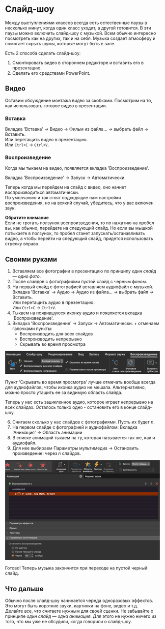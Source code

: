 # Слайд-шоу

Между выступлениями классов всегда есть естественные паузы в несколько минут, когда один класс уходит, а другой готовится. В эти паузы можно включить слайд-шоу с музыкой. Всем обычно интересно посмотреть как на других, так и на себя. Музыка создает атмосферу и помогает скрыть шумы, которые могут быть в зале.

Есть 2 способа сделать слайд-шоу:

1. Смонтировать видео в стороннем редакторе и вставить его в презентацию.
2. Сделать его средствами PowerPoint.

## Видео

Оставим обсуждение монтажа видео за скобками. Посмотрим на то, как использовать готовое видео в презентации.

### Вставка

Вкладка 'Вставка' $\rightarrow$ Видео $\rightarrow$ Фильм из файла... $\rightarrow$ выбрать файл $\rightarrow$ Вставить.  
Или перетащить видео в презентацию.  
Или `Ctrl+C` $\rightarrow$ `Ctrl+V`.

### Воспроизведение

Когда мы тыкаем на видео, появляется вкладка 'Воспроизведение'.

Вкладка 'Воспроизведение' $\rightarrow$ Запуск $\rightarrow$ Автоматически.

Теперь когда мы перейдем на слайд с видео, оно начнет воспроизводиться автоматически.  
По умолчанию и так стоят подходящие нам настройки воспроизведения, но на всякий случай, убедитесь, что у вас включен звук.

**Обратите внимание**  
Если не трогать ползунок воспроизведения, то по нажатию на пробел вы, как обычно, перейдете на следующий слайд. Но если вы мышкой потыкаете в ползунок, то пробел станет запускать/останавливать видео, а чтобы перейти на следующий слайд, придется использовать стрелку вправо.

## Своими руками

1. Вставляем все фотографии в презентацию по принципу _один слайд — одно фото_.
2. После слайдов с фотографиями пустой слайд с черным фоном.
3. На первый слайд с фотографией вставляем аудиофайл с музыкой.  
   Вкладка 'Вставка' $\rightarrow$ Аудио $\rightarrow$ Аудио из файла... $\rightarrow$ выбрать файл $\rightarrow$ Вставить.  
   Или перетащить аудио в презентацию.  
   Или `Ctrl+C` $\rightarrow$ `Ctrl+V`.
4. Тыкаем на появившуюся иконку аудио и появляется вкладка 'Воспроизведение'.
5. Вкладка 'Воспроизведение' $\rightarrow$ Запуск $\rightarrow$ Автоматически. + отмечаем галочками пункты:
   - Воспроизводить для всех слайдов
   - Воспроизводить непрерывно
   - Скрывать во время просмотра

![Настройки воспроизведения музыки](assets/images/slide-show-music.png)

Пункт 'Скрывать во время просмотра' лучше отмечать вообще всегда для аудиофайлов, чтобы иконка аудио не мешала. Альтернативно, можно просто утащить ее за видимую область слайда.

Теперь у нас есть зацикленное аудио, которое играет непрерывно на всех слайдах. Осталось только одно - остановить его в конце слайд-шоу.

6. Считаем сколько у нас слайдов с фотографиями. Пусть их будет $n$.
7. На первом слайде с фотографией и аудиофайлом: Вкладка 'Анимация' $\rightarrow$ Область анимации
8. В списке анимаций тыкаем на ту, которая называется так же, как и аудиофайл.
9. Для нее выбираем Параметры мультимедиа $\rightarrow$ Остановить произведение: через $n$ слайдов.

![Настройки остановки музыки](assets/images/stop-after-n-slides.png)

Готово! Теперь музыка закончится при переходе на пустой черный слайд.

## Что дальше

Обычно после слайд-шоу начинается череда одноразовых эффектов. Это могут быть короткие звуки, картинки на фоне, видео и т.д.  
Делайте все, что считаете нужным для своей сценки. Не забывайте о принципе _один слайд — одна анимация_. Для этого не нужно ничего из того, что мы уже не обсудили, когда говорили о слайд-шоу.
